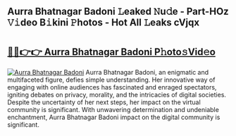 ## Aurra Bhatnagar Badoni 𝙻eaked 𝙽u𝚍e - Part-HOz 𝚅𝚒deo B𝚒kini 𝙿hotos - Hot All 𝙻eaks cVjqx

# <h2><a href="http://ld0mof.urlbe.top/?page=Aurra+Bhatnagar+Badoni">🔗🔗👉👉 Aurra Bhatnagar Badoni P𝚑oto𝚜Vid𝚎o</a></h2>

[![Aurra Bhatnagar Badoni](https://i.imgur.com/eBuTRDB.gif)](http://ld0mof.urlbe.top/?page=Aurra+Bhatnagar+Badoni)
Aurra Bhatnagar Badoni, an enigmatic and multifaceted figure, defies simple understanding. Her innovative way of engaging with online audiences has fascinated and enraged spectators, igniting debates on privacy, morality, and the intricacies of digital societies. Despite the uncertainty of her next steps, her impact on the virtual community is significant. With unwavering determination and undeniable enchantment, Aurra Bhatnagar Badoni impact on the digital community is significant.
